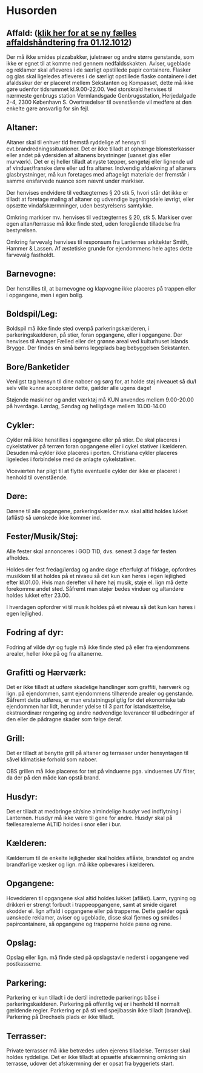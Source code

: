# Husorden

## Affald: ([klik her for at se ny fælles affaldshåndtering fra 01.12.1012](http://ef-lanternen.dk.linux45.unoeuro-server.com/wp-content/uploads/F%C3%A6lles-affaldsh%C3%A5ndtering-for-E.doc))

Der må ikke smides pizzabakker, juletræer og andre større genstande, som ikke er egnet til at komme ned gennem nedfaldsskakten. Aviser, ugeblade og reklamer skal afleveres i de særligt opstillede papir containere. Flasker og glas skal ligeledes afleveres i de særligt opstillede flaske containere i det afaldsskur der er placeret mellem Sekstanten og Kompasset, dette må ikke gøre udenfor tidsrummet kl.9.00-22.00. Ved storskrald henvises til nærmeste genbrugs station Vermlandsgade Genbrugsstation, Herjedalgade 2-4, 2300 København S. Overtrædelser til ovenstående vil medføre at den enkelte gøre ansvarlig for sin fejl.

## Altaner:

Altaner skal til enhver tid fremstå ryddelige af hensyn til evt.brandredningssituationer. Det er ikke tilladt at ophænge blomsterkasser eller andet på ydersiden af altanens brystninger (uanset glas eller murværk). Det er ej heller tilladt at ryste tæpper, sengetøj eller lignende ud af vinduer/franske døre eller ud fra altaner. Indvendig afdækning af altaners glasbrystninger, må kun foretages med aftageligt materiale der fremstår i samme ensfarvede nuance som nævnt under markiser.

Der henvises endvidere til vedtægternes § 20 stk 5, hvori står det ikke er tilladt at foretage maling af altaner og udvendige bygningsdele iøvrigt, eller opsætte vindafskærmninger, uden bestyrelsens samtykke.

Omkring markiser mv. henvises til vedtægternes § 20, stk 5. Markiser over egen altan/terrasse må ikke finde sted, uden foregående tilladelse fra bestyrelsen.

Omkring farvevalg henvises til responsum fra Lanternes arkitekter Smith, Hammer & Lassen. Af æstetiske grunde for ejendommens hele agtes dette farvevalg fastholdt.

## Barnevogne:

Der henstilles til, at barnevogne og klapvogne ikke placeres på trappen eller i opgangene, men i egen bolig.

## Boldspil/Leg:

Boldspil må ikke finde sted ovenpå parkeringskælderen, i parkeringskælderen, på stier, foran opgangene, eller i opgangene. Der henvises til Amager Fælled eller det grønne areal ved kulturhuset Islands Brygge. Der findes en små børns legeplads bag bebyggelsen Sekstanten.

## Bore/Banketider

Venligst tag hensyn til dine naboer og sørg for, at holde støj niveauet så du/I selv ville kunne accepterer dette, gælder alle ugens dage!

Støjende maskiner og andet værktøj må KUN anvendes mellem 9.00-20.00 på hverdage. Lørdag, Søndag og helligdage mellem 10.00-14.00

## Cykler:

Cykler må ikke henstilles i opgangene eller på stier. De skal placeres i cykelstativer på terræn foran opgangene eller i cykel stativer i kælderen. Desuden må cykler ikke placeres i porten. Christiana cykler placeres ligeledes i forbindelse med de anlagte cykelstativer.

Viceværten har pligt til at flytte eventuelle cykler der ikke er placeret i henhold til ovenstående.

## Døre:

Dørene til alle opgangene, parkeringskælder m.v. skal altid holdes lukket (aflåst) så uønskede ikke kommer ind.

## Fester/Musik/Støj:

Alle fester skal annonceres i GOD TID, dvs. senest 3 dage før festen afholdes.

Holdes der fest fredag/lørdag og andre dage efterfulgt af fridage, opfordres musikken til at holdes på et nivaeu så det kun kan høres i egen lejlighed efter kl.01.00. Hvis man derefter vil høre høj musik, støje el. lign må dette forekomme andet sted. Såfremt man støjer bedes vinduer og altandøre holdes lukket efter 23.00.

I hverdagen opfordrer vi til musik holdes på et niveau så det kun kan høres i egen lejlighed.

## Fodring af dyr:

Fodring af vilde dyr og fugle må ikke finde sted på eller fra ejendommens arealer, heller ikke på og fra altanerne.

## Grafitti og Hærværk:

Det er ikke tilladt at udføre skadelige handlinger som graffiti, hærværk og lign. på ejendommen, samt ejendommens tilhørende arealer og genstande. Såfremt dette udføres, er man erstatningspligtig for det økonomiske tab ejendommen har lidt, herunder ydelse til 3 part for istandsættelse, ekstraordinær rengøring og andre nødvendige leverancer til udbedringer af den eller de pådragne skader som følge deraf.

## Grill:

Det er tilladt at benytte grill på altaner og terrasser under hensyntagen til såvel klimatiske forhold som naboer.

OBS grillen må ikke placeres for tæt på vinduerne pga. vinduernes UV filter, da der på den måde kan opstå brand.

## Husdyr:

Det er tilladt at medbringe sit/sine almindelige husdyr ved indflytning i Lanternen. Husdyr må ikke være til gene for andre. Husdyr skal på fællesarealerne ALTID holdes i snor eller i bur.

## Kælderen:

Kælderrum til de enkelte lejligheder skal holdes aflåste, brandstof og andre brandfarlige væsker og lign. må ikke opbevares i kælderen.

## Opgangene:

Hoveddøren til opgangene skal altid holdes lukket (aflåst). Larm, rygning og drikkeri er strengt forbudt i trappeopgangene, samt at smide cigaret skodder el. lign affald i opgangene eller på trapperne. Dette gælder også uønskede reklamer, aviser og ugeblade, disse skal fjernes og smides i papircontainere, så opgangene og trapperne holde pæne og rene.

## Opslag:

Opslag eller lign. må finde sted på opslagstavle nederst i opgangene ved postkasserne.

## Parkering:

Parkering er kun tilladt i de dertil indrettede parkerings båse i parkeringskælderen. Parkering på offentlig vej er i henhold til normalt gældende regler. Parkering er på sti ved spejlbassin ikke tilladt (brandvej). Parkering på Drechsels plads er ikke tilladt.

## Terrasser:

Private terrasser må ikke betrædes uden ejerens tilladelse. Terrasser skal holdes ryddelige. Det er ikke tilladt at opsætte afskærmning omkring sin terrasse, udover det afskærmning der er opsat fra byggeriets start.
